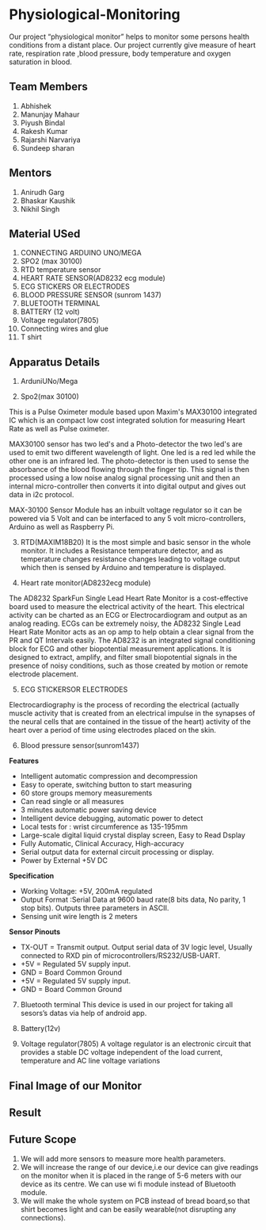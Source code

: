 # Physiological-Monitoring
Our project “physiological monitor” helps to monitor some persons health conditions from a distant place. Our  project  currently  give  measure of heart  rate,  respiration rate ,blood pressure, body temperature and oxygen saturation in blood.

## Team Members
1. Abhishek
2. Manunjay Mahaur
3. Piyush Bindal 
4. Rakesh Kumar
5. Rajarshi Narvariya	
6. Sundeep sharan

## Mentors
1. Anirudh Garg	
2. Bhaskar Kaushik
3.	Nikhil Singh

## Material USed
1.	CONNECTING ARDUINO UNO/MEGA
2.	SPO2 (max 30100)
3.	RTD temperature sensor
4.	HEART RATE SENSOR(AD8232 ecg module)
5.	ECG STICKERS OR ELECTRODES
6.	BLOOD PRESSURE SENSOR (sunrom 1437)
7.	BLUETOOTH TERMINAL
8.	BATTERY (12 volt)
9.	Voltage regulator(7805)
10. Connecting wires and glue
11. T shirt

## Apparatus Details
1. ArduniUNo/Mega

2. Spo2(max 30100)
 
  This is a Pulse Oximeter module based upon Maxim's MAX30100 integrated IC which is an compact low cost integrated solution for measuring Heart Rate as well as Pulse oximeter.

MAX30100 sensor has two led's and a Photo-detector the two led's are used to emit two different wavelength of light. One led is a red led while the other one is an infrared led. The photo-detector is then used to sense the absorbance of the blood flowing through the finger tip. This signal is then processed using a low noise analog signal processing unit and then an internal micro-controller then converts it into digital output and gives out data in i2c protocol.

MAX-30100 Sensor Module has an inbuilt voltage regulator so it can be powered via 5 Volt and can be interfaced to any 5 volt micro-controllers, Arduino as well as Raspberry Pi.

3. RTD(MAXIM18B20)
It is the most simple and basic sensor in the whole monitor. It includes a Resistance temperature detector, and as temperature changes resistance changes leading to voltage output which then is sensed by Arduino and temperature is displayed.  

4. Heart rate monitor(AD8232ecg module)
 
The AD8232 SparkFun Single Lead Heart Rate Monitor is a cost-effective board used to measure the electrical activity of the heart. This electrical activity can be charted as an ECG or Electrocardiogram and output as an analog reading. ECGs can be extremely noisy, the AD8232 Single Lead Heart Rate Monitor acts as an op amp to help obtain a clear signal from the PR and QT Intervals easily.
The AD8232 is an integrated signal conditioning block for ECG and other biopotential measurement applications. It is designed to extract, amplify, and filter small biopotential signals in the presence of noisy conditions, such as those created by motion or remote electrode placement.

5. ECG STICKERSOR ELECTRODES
 
Electrocardiography  is the process of recording the electrical (actually muscle activity that is created from an electrical impulse in the synapses of the neural cells that are contained in the tissue of the heart) activity of the heart over a period of time using electrodes placed on the skin.

6. Blood pressure sensor(sunrom1437)
 
**Features**
- Intelligent automatic compression and decompression
-	Easy to operate, switching button to start measuring
-	60 store groups memory measurements
-	Can read single or all measures
-	3 minutes automatic power saving device
-	Intelligent device debugging, automatic power to detect
-	Local tests for : wrist circumference as 135-195mm
-	Large-scale digital liquid crystal display screen, Easy to Read Dsplay
- Fully Automatic, Clinical Accuracy, High-accuracy
-	Serial output data for external circuit processing or display.
- Power by External +5V DC

**Specification**
-	Working Voltage: +5V, 200mA regulated
-	Output Format :Serial Data at 9600 baud rate(8 bits data, No parity, 1 stop bits). Outputs three parameters in ASCII.
-	Sensing unit wire length is 2 meters

**Sensor Pinouts**
-	TX-OUT = Transmit output. Output serial data of 3V logic level, Usually connected to RXD pin of microcontrollers/RS232/USB-UART.
-	+5V = Regulated 5V supply input.
-	GND = Board Common Ground
-	+5V = Regulated 5V supply input.
-	GND = Board Common Ground

7. Bluetooth  terminal
 This device is used in our project for taking all sesors’s datas via help of android app.

8. Battery(12v)

9. Voltage regulator(7805)
A voltage regulator is an electronic circuit that provides a stable DC voltage independent of the load current, temperature and AC line voltage variations
                                    


## Final Image of our Monitor 
                    
## Result

## Future Scope
1.	We will add more sensors to measure more health parameters.
2.	We will increase the range of our device,i.e our device can give readings on the monitor when it is placed in the range of 5-6 meters with our device as its centre. We can use wi fi module instead of Bluetooth module.
3.	We will make the whole system on PCB instead of bread board,so that shirt becomes light and can be easily wearable(not disrupting any connections).
